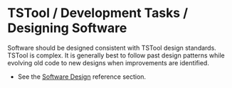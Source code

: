 # TSTool / Development Tasks / Designing Software #

Software should be designed consistent with TSTool design standards.
TSTool is complex.  It is generally best to follow past design patterns while
evolving old code to new designs when improvements are identified.

*   See the [Software Design](../../software-design/overview.md) reference section.

